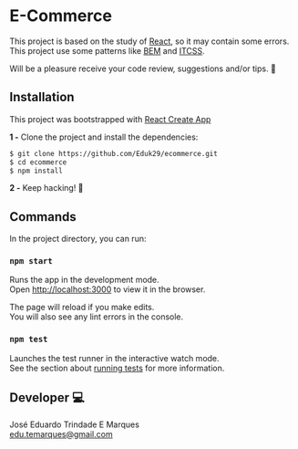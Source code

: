 # E-Commerce

This project is based on the study of [React](https://reactjs.org/), so it may contain some errors. This project use some patterns like [BEM](http://getbem.com/) and [ITCSS](https://speakerdeck.com/dafed/managing-css-projects-with-itcss).

Will be a pleasure receive your code review, suggestions and/or tips. :raised_hands:

## Installation
This project was bootstrapped with [React Create App](https://github.com/facebook/create-react-app)

**1 -** Clone the project and install the dependencies:
```bash
$ git clone https://github.com/Eduk29/ecommerce.git
$ cd ecommerce
$ npm install
```
**2 -** Keep hacking! :metal:

## Commands

In the project directory, you can run:

### `npm start`

Runs the app in the development mode.<br>
Open [http://localhost:3000](http://localhost:3000) to view it in the browser.

The page will reload if you make edits.<br>
You will also see any lint errors in the console.

### `npm test`

Launches the test runner in the interactive watch mode.<br>
See the section about [running tests](https://facebook.github.io/create-react-app/docs/running-tests) for more information.

## Developer :computer:

José Eduardo Trindade E Marques  
edu.temarques@gmail.com

